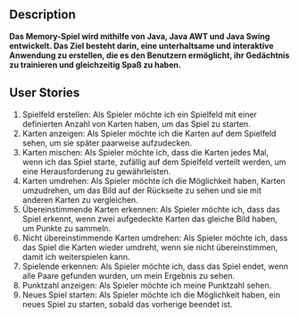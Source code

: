 ## Description

**Das Memory-Spiel wird mithilfe von Java, Java AWT und Java Swing entwickelt. Das Ziel besteht darin, eine unterhaltsame und interaktive Anwendung zu erstellen, die es den Benutzern ermöglicht, ihr Gedächtnis zu trainieren und gleichzeitig Spaß zu haben.**

## User Stories

1. Spielfeld erstellen: Als Spieler möchte ich ein Spielfeld mit einer definierten Anzahl von Karten haben, um das Spiel zu starten.
2. Karten anzeigen: Als Spieler möchte ich die Karten auf dem Spielfeld sehen, um sie später paarweise aufzudecken.
3. Karten mischen: Als Spieler möchte ich, dass die Karten jedes Mal, wenn ich das Spiel starte, zufällig auf dem Spielfeld verteilt werden, um eine Herausforderung zu gewährleisten.
4. Karten umdrehen: Als Spieler möchte ich die Möglichkeit haben, Karten umzudrehen, um das Bild auf der Rückseite zu sehen und sie mit anderen Karten zu vergleichen.
5. Übereinstimmende Karten erkennen: Als Spieler möchte ich, dass das Spiel erkennt, wenn zwei aufgedeckte Karten das gleiche Bild haben, um Punkte zu sammeln.
6. Nicht übereinstimmende Karten umdrehen: Als Spieler möchte ich, dass das Spiel die Karten wieder umdreht, wenn sie nicht übereinstimmen, damit ich weiterspielen kann.
7. Spielende erkennen: Als Spieler möchte ich, dass das Spiel endet, wenn alle Paare gefunden wurden, um mein Ergebnis zu sehen.
8. Punktzahl anzeigen: Als Spieler möchte ich meine Punktzahl sehen.
9. Neues Spiel starten: Als Spieler möchte ich die Möglichkeit haben, ein neues Spiel zu starten, sobald das vorherige beendet ist.
   

